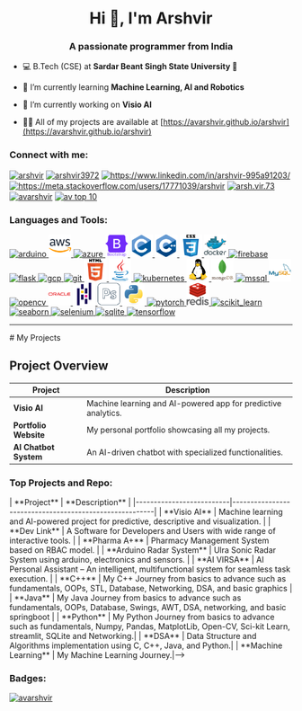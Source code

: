 <h1 align="center">Hi 👋, I'm Arshvir</h1>
<h3 align="center">A passionate programmer from India</h3>


<!--<p align="left"> <a href="https://twitter.com/arshvir3972" target="blank"><img src="https://img.shields.io/twitter/follow/arshvir3972?logo=twitter&style=for-the-badge" alt="arshvir3972" /></a> </p>-->

- 💻 B.Tech (CSE) at **Sardar Beant Singh State University 🏫**

- 🌱 I’m currently learning **Machine Learning, AI and Robotics**

- 🔭 I’m currently working on **Visio AI**

- 👨‍💻 All of my projects are available at [https://avarshvir.github.io/arshvir](https://avarshvir.github.io/arshvir)

<h3 align="left">Connect with me:</h3>
<p align="left">
<a href="https://dev.to/arshvir" target="blank"><img align="center" src="https://raw.githubusercontent.com/rahuldkjain/github-profile-readme-generator/master/src/images/icons/Social/devto.svg" alt="arshvir" height="30" width="40" /></a>
<a href="https://twitter.com/arshvir3972" target="blank"><img align="center" src="https://raw.githubusercontent.com/rahuldkjain/github-profile-readme-generator/master/src/images/icons/Social/twitter.svg" alt="arshvir3972" height="30" width="40" /></a>
<a href="https://linkedin.com/in/https://www.linkedin.com/in/arshvir-995a91203/" target="blank"><img align="center" src="https://raw.githubusercontent.com/rahuldkjain/github-profile-readme-generator/master/src/images/icons/Social/linked-in-alt.svg" alt="https://www.linkedin.com/in/arshvir-995a91203/" height="30" width="40" /></a>
<a href="https://stackoverflow.com/users/https://meta.stackoverflow.com/users/17771039/arshvir" target="blank"><img align="center" src="https://raw.githubusercontent.com/rahuldkjain/github-profile-readme-generator/master/src/images/icons/Social/stack-overflow.svg" alt="https://meta.stackoverflow.com/users/17771039/arshvir" height="30" width="40" /></a>
<a href="https://fb.com/arsh.vir.73" target="blank"><img align="center" src="https://raw.githubusercontent.com/rahuldkjain/github-profile-readme-generator/master/src/images/icons/Social/facebook.svg" alt="arsh.vir.73" height="30" width="40" /></a>
<a href="https://instagram.com/avarshvir" target="blank"><img align="center" src="https://raw.githubusercontent.com/rahuldkjain/github-profile-readme-generator/master/src/images/icons/Social/instagram.svg" alt="avarshvir" height="30" width="40" /></a>
<a href="https://www.youtube.com/c/av top 10" target="blank"><img align="center" src="https://raw.githubusercontent.com/rahuldkjain/github-profile-readme-generator/master/src/images/icons/Social/youtube.svg" alt="av top 10" height="30" width="40" /></a>
</p>

<h3 align="left">Languages and Tools:</h3>
<p align="left"> <a href="https://www.arduino.cc/" target="_blank" rel="noreferrer"> <img src="https://cdn.worldvectorlogo.com/logos/arduino-1.svg" alt="arduino" width="40" height="40"/> </a> <a href="https://aws.amazon.com" target="_blank" rel="noreferrer"> <img src="https://raw.githubusercontent.com/devicons/devicon/master/icons/amazonwebservices/amazonwebservices-original-wordmark.svg" alt="aws" width="40" height="40"/> </a> <a href="https://azure.microsoft.com/en-in/" target="_blank" rel="noreferrer"> <img src="https://www.vectorlogo.zone/logos/microsoft_azure/microsoft_azure-icon.svg" alt="azure" width="40" height="40"/> </a> <a href="https://getbootstrap.com" target="_blank" rel="noreferrer"> <img src="https://raw.githubusercontent.com/devicons/devicon/master/icons/bootstrap/bootstrap-plain-wordmark.svg" alt="bootstrap" width="40" height="40"/> </a> <a href="https://www.cprogramming.com/" target="_blank" rel="noreferrer"> <img src="https://raw.githubusercontent.com/devicons/devicon/master/icons/c/c-original.svg" alt="c" width="40" height="40"/> </a> <a href="https://www.w3schools.com/cpp/" target="_blank" rel="noreferrer"> <img src="https://raw.githubusercontent.com/devicons/devicon/master/icons/cplusplus/cplusplus-original.svg" alt="cplusplus" width="40" height="40"/> </a> <a href="https://www.w3schools.com/css/" target="_blank" rel="noreferrer"> <img src="https://raw.githubusercontent.com/devicons/devicon/master/icons/css3/css3-original-wordmark.svg" alt="css3" width="40" height="40"/> </a> <a href="https://www.docker.com/" target="_blank" rel="noreferrer"> <img src="https://raw.githubusercontent.com/devicons/devicon/master/icons/docker/docker-original-wordmark.svg" alt="docker" width="40" height="40"/> </a> <a href="https://firebase.google.com/" target="_blank" rel="noreferrer"> <img src="https://www.vectorlogo.zone/logos/firebase/firebase-icon.svg" alt="firebase" width="40" height="40"/> </a> <a href="https://flask.palletsprojects.com/" target="_blank" rel="noreferrer"> <img src="https://www.vectorlogo.zone/logos/pocoo_flask/pocoo_flask-icon.svg" alt="flask" width="40" height="40"/> </a> <a href="https://cloud.google.com" target="_blank" rel="noreferrer"> <img src="https://www.vectorlogo.zone/logos/google_cloud/google_cloud-icon.svg" alt="gcp" width="40" height="40"/> </a> <a href="https://git-scm.com/" target="_blank" rel="noreferrer"> <img src="https://www.vectorlogo.zone/logos/git-scm/git-scm-icon.svg" alt="git" width="40" height="40"/> </a> <a href="https://www.w3.org/html/" target="_blank" rel="noreferrer"> <img src="https://raw.githubusercontent.com/devicons/devicon/master/icons/html5/html5-original-wordmark.svg" alt="html5" width="40" height="40"/> </a> <a href="https://www.java.com" target="_blank" rel="noreferrer"> <img src="https://raw.githubusercontent.com/devicons/devicon/master/icons/java/java-original.svg" alt="java" width="40" height="40"/> </a> <a href="https://kubernetes.io" target="_blank" rel="noreferrer"> <img src="https://www.vectorlogo.zone/logos/kubernetes/kubernetes-icon.svg" alt="kubernetes" width="40" height="40"/> </a> <a href="https://www.linux.org/" target="_blank" rel="noreferrer"> <img src="https://raw.githubusercontent.com/devicons/devicon/master/icons/linux/linux-original.svg" alt="linux" width="40" height="40"/> </a> <a href="https://www.mongodb.com/" target="_blank" rel="noreferrer"> <img src="https://raw.githubusercontent.com/devicons/devicon/master/icons/mongodb/mongodb-original-wordmark.svg" alt="mongodb" width="40" height="40"/> </a> <a href="https://www.microsoft.com/en-us/sql-server" target="_blank" rel="noreferrer"> <img src="https://www.svgrepo.com/show/303229/microsoft-sql-server-logo.svg" alt="mssql" width="40" height="40"/> </a> <a href="https://www.mysql.com/" target="_blank" rel="noreferrer"> <img src="https://raw.githubusercontent.com/devicons/devicon/master/icons/mysql/mysql-original-wordmark.svg" alt="mysql" width="40" height="40"/> </a> <a href="https://opencv.org/" target="_blank" rel="noreferrer"> <img src="https://www.vectorlogo.zone/logos/opencv/opencv-icon.svg" alt="opencv" width="40" height="40"/> </a> <a href="https://www.oracle.com/" target="_blank" rel="noreferrer"> <img src="https://raw.githubusercontent.com/devicons/devicon/master/icons/oracle/oracle-original.svg" alt="oracle" width="40" height="40"/> </a> <a href="https://pandas.pydata.org/" target="_blank" rel="noreferrer"> <img src="https://raw.githubusercontent.com/devicons/devicon/2ae2a900d2f041da66e950e4d48052658d850630/icons/pandas/pandas-original.svg" alt="pandas" width="40" height="40"/> </a> <a href="https://www.photoshop.com/en" target="_blank" rel="noreferrer"> <img src="https://raw.githubusercontent.com/devicons/devicon/master/icons/photoshop/photoshop-line.svg" alt="photoshop" width="40" height="40"/> </a> <a href="https://www.python.org" target="_blank" rel="noreferrer"> <img src="https://raw.githubusercontent.com/devicons/devicon/master/icons/python/python-original.svg" alt="python" width="40" height="40"/> </a> <a href="https://pytorch.org/" target="_blank" rel="noreferrer"> <img src="https://www.vectorlogo.zone/logos/pytorch/pytorch-icon.svg" alt="pytorch" width="40" height="40"/> </a> <a href="https://redis.io" target="_blank" rel="noreferrer"> <img src="https://raw.githubusercontent.com/devicons/devicon/master/icons/redis/redis-original-wordmark.svg" alt="redis" width="40" height="40"/> </a> <a href="https://scikit-learn.org/" target="_blank" rel="noreferrer"> <img src="https://upload.wikimedia.org/wikipedia/commons/0/05/Scikit_learn_logo_small.svg" alt="scikit_learn" width="40" height="40"/> </a> <a href="https://seaborn.pydata.org/" target="_blank" rel="noreferrer"> <img src="https://seaborn.pydata.org/_images/logo-mark-lightbg.svg" alt="seaborn" width="40" height="40"/> </a> <a href="https://www.selenium.dev" target="_blank" rel="noreferrer"> <img src="https://raw.githubusercontent.com/detain/svg-logos/780f25886640cef088af994181646db2f6b1a3f8/svg/selenium-logo.svg" alt="selenium" width="40" height="40"/> </a> <a href="https://www.sqlite.org/" target="_blank" rel="noreferrer"> <img src="https://www.vectorlogo.zone/logos/sqlite/sqlite-icon.svg" alt="sqlite" width="40" height="40"/> </a> <a href="https://www.tensorflow.org" target="_blank" rel="noreferrer"> <img src="https://www.vectorlogo.zone/logos/tensorflow/tensorflow-icon.svg" alt="tensorflow" width="40" height="40"/> </a> </p>

<!--<p><img align="left" src="https://github-readme-stats.vercel.app/api/top-langs?username=avarshvir&show_icons=true&locale=en&layout=compact" alt="avarshvir" /></p>

<p>&nbsp;<img align="center" src="https://github-readme-stats.vercel.app/api?username=avarshvir&show_icons=true&locale=en" alt="avarshvir" /></p>

<p><img align="center" src="https://github-readme-streak-stats.herokuapp.com/?user=avarshvir&" alt="avarshvir" /></p>
-->
<hr>
# My Projects

## Project Overview

| **Project**              | **Description**                                        |
|--------------------------|--------------------------------------------------------|
| **Visio AI**             | Machine learning and AI-powered app for predictive analytics. |
| **Portfolio Website**    | My personal portfolio showcasing all my projects.     |
| **AI Chatbot System**    | An AI-driven chatbot with specialized functionalities. |

<h3 align="left">Top Projects and Repo: </h3>
| **Project**              | **Description**                                        |
|--------------------------|--------------------------------------------------------|
| **Visio AI**             | Machine learning and AI-powered project for predictive, descriptive and visualization. |
| **Dev Link**             | A Software for Developers and Users with wide range of interactive tools.     |
| **Pharma A+**            | Pharmacy Management System based on RBAC model. |
| **Arduino Radar System** | Ulra Sonic Radar System using arduino, electronics and sensors. |
| **AI VIRSA**             | AI Personal Assistant – An intelligent, multifunctional system for seamless task execution. |
| **C++**                  | My C++ Journey from basics to advance such as fundamentals, OOPs, STL, Database, Networking, DSA, and basic graphics |
| **Java**                 | My Java Journey from basics to advance such as fundamentals, OOPs, Database, Swings, AWT, DSA, networking, and basic springboot |
| **Python**               | My Python Journey from basics to advance such as fundamentals, Numpy, Pandas, MatplotLib, Open-CV, Sci-kit Learn, streamlit, SQLite and Networking.|
| **DSA**                  | Data Structure and Algorithms implementation using C, C++, Java, and Python.|
| **Machine Learning**     | My Machine Learning Journey.|-->











<h3 align="left">Badges:</h3>
<p align="left"> <a href="https://github.com/ryo-ma/github-profile-trophy"><img src="https://github-profile-trophy.vercel.app/?username=avarshvir" alt="avarshvir" /></a> </p>









<!--# 👋 Hi, I’m Arshvir 👻
- **💻B.Tech (CSE)** at **Sardar Beant Singh State University 🏫** 
- **🐾Student | 🧑🏻‍💻Developer | ⚙️Engineer | 🎧YouTuber**
- **Artificial Intelligence | Machine Learning | Computer Vision** 
- **C | C++ | Java | Python**-->

<!--- **Web Development :** HTML | CSS | JS | REACT | BootStrap | PHP
- **DataBase :** DBMS | MySQL | NoSQL
- **DSA | OS | CN**
- **Electronics and IoT :** Arduino | Embedded System | IoT basics | Robotics(foundation)
- **Tools and Softwares :** Git | GitHub | GitLab | Xampp | Virtual Machines | IDE's | Data Recovery Software | PowerBi | Tableau
-->
<!-----

## 💻 Tech Stack & Skills

<table>
  <tr>
    <td><b>Programming Languages</b></td>
    <td><b>Web Development</b></td>
    <td><b>Machine Learning & AI</b></td>
  </tr>
  <tr>
    <td>
      <img src="https://img.shields.io/badge/C-00599C?style=for-the-badge&logo=c&logoColor=white" />
      <img src="https://img.shields.io/badge/C++-00599C?style=for-the-badge&logo=cplusplus&logoColor=white" />
      <img src="https://img.shields.io/badge/Java-007396?style=for-the-badge&logo=java&logoColor=white" />
      <img src="https://img.shields.io/badge/Python-3776AB?style=for-the-badge&logo=python&logoColor=white" />
      <img src="https://img.shields.io/badge/Assembly-525252?style=for-the-badge" />
      <img src="https://img.shields.io/badge/Kotlin-0095D5?style=for-the-badge&logo=kotlin&logoColor=white" />
      <img src="https://img.shields.io/badge/EmbeddedC-00599C?style=for-the-badge" />
      <img src="https://img.shields.io/badge/ArduinoC-00979D?style=for-the-badge&logo=arduino&logoColor=white" />
    </td>
    <td>
      <img src="https://img.shields.io/badge/HTML5-E34F26?style=for-the-badge&logo=html5&logoColor=white" />
      <img src="https://img.shields.io/badge/CSS3-1572B6?style=for-the-badge&logo=css3&logoColor=white" />
      <img src="https://img.shields.io/badge/JavaScript-F7DF1E?style=for-the-badge&logo=javascript&logoColor=black" />
      <img src="https://img.shields.io/badge/Bootstrap-563D7C?style=for-the-badge&logo=bootstrap&logoColor=white" />
      <img src="https://img.shields.io/badge/React-61DAFB?style=for-the-badge&logo=react&logoColor=white" />
      <img src="https://img.shields.io/badge/PHP-777BB4?style=for-the-badge&logo=php&logoColor=white" />
    </td>
    <td>
      <img src="https://img.shields.io/badge/TensorFlow-FF6F00?style=for-the-badge&logo=tensorflow&logoColor=white" />
      <img src="https://img.shields.io/badge/PyTorch-EE4C2C?style=for-the-badge&logo=pytorch&logoColor=white" />
      <img src="https://img.shields.io/badge/Scikit--learn-F7931E?style=for-the-badge&logo=scikit-learn&logoColor=white" />
      <img src="https://img.shields.io/badge/NumPy-013243?style=for-the-badge&logo=numpy&logoColor=white" />
      <img src="https://img.shields.io/badge/Pandas-150458?style=for-the-badge&logo=pandas&logoColor=white" />
      <img src="https://img.shields.io/badge/Deep_Learning-00599C?style=for-the-badge" />
      <img src="https://img.shields.io/badge/GPT-00599C?style=for-the-badge" />
    </td>
  </tr>
</table>

---

<table>
  <tr>
    <td><b>Database Management</b></td>
    <td><b>Business Intelligence & Data Analytics</b></td>
    <td><b>Software Engineering & Development</b></td>
  </tr>
  <tr>
    <td>
      <img src="https://img.shields.io/badge/MySQL-4479A1?style=for-the-badge&logo=mysql&logoColor=white" />
      <img src="https://img.shields.io/badge/MongoDB-47A248?style=for-the-badge&logo=mongodb&logoColor=white" />
      <img src="https://img.shields.io/badge/SQLite-003B57?style=for-the-badge&logo=sqlite&logoColor=white" />
      <img src="https://img.shields.io/badge/NoSQL-00599C?style=for-the-badge" />
      <img src="https://img.shields.io/badge/XAMPP-FB7A24?style=for-the-badge&logo=xampp&logoColor=white" />
    </td>
    <td>
      <img src="https://img.shields.io/badge/Power%20BI-F2C811?style=for-the-badge&logo=power-bi&logoColor=black" />
      <img src="https://img.shields.io/badge/Tableau-E97627?style=for-the-badge&logo=tableau&logoColor=white" />
      <img src="https://img.shields.io/badge/Data_Visualization-00599C?style=for-the-badge" />
      <img src="https://img.shields.io/badge/Data_Analytics-00599C?style=for-the-badge" />
    </td>
    <td>
      <img src="https://img.shields.io/badge/Software%20Engineering-31A8FF?style=for-the-badge" />
      <img src="https://img.shields.io/badge/Software%20Development-31A8FF?style=for-the-badge" />
    </td>
  </tr>
</table>

---

## ⚙️ Other Skills:
- **Operating Systems**: Windows, Linux, Parrot OS, Android OS, Kali Linux
- **Virtual Machines**: VirtualBox, VMware
- **Embedded Systems & IoT**: Arduino, Embedded C, Robotics
- **Miscellaneous**: Git, GitHub, GitLab, Data Recovery, Compiler Design, Networking, Video Editing, Photo Editing, Content Creation, Mathematics, Statistics, YouTube

---

## 🌐 Social Presence:

<p align="center">
  <a href="https://instagram.com/yourusername"><img src="https://img.shields.io/badge/Instagram-E4405F?style=for-the-badge&logo=instagram&logoColor=white" /></a>
  <a href="https://linkedin.com/in/yourusername"><img src="https://img.shields.io/badge/LinkedIn-0077B5?style=for-the-badge&logo=linkedin&logoColor=white" /></a>
  <a href="https://youtube.com/yourusername"><img src="https://img.shields.io/badge/YouTube-FF0000?style=for-the-badge&logo=youtube&logoColor=white" /></a>
  <a href="https://github.com/yourusername"><img src="https://img.shields.io/badge/GitHub-181717?style=for-the-badge&logo=github&logoColor=white" /></a>
  <a href="https://codechef.com/users/yourusername"><img src="https://img.shields.io/badge/CodeChef-5B4638?style=for-the-badge&logo=codechef&logoColor=white" /></a>
  <a href="https://leetcode.com/yourusername"><img src="https://img.shields.io/badge/LeetCode-FFA116?style=for-the-badge&logo=leetcode&logoColor=black" /></a>
  <a href="https://medium.com/@yourusername"><img src="https://img.shields.io/badge/Medium-12100E?style=for-the-badge&logo=medium&logoColor=white" /></a>
</p>

---

## 📈 GitHub Stats:

<p align="center">
  <img src="https://github-readme-stats.vercel.app/api?username=yourusername&show_icons=true&theme=dark" alt="GitHub Stats" />
  <img src="https://github-readme-streak-stats.herokuapp.com/?user=yourusername&theme=dark" alt="GitHub Streak" />
  <br>Longest streak: <b>60 days</b> (current streak) 🎉
</p>

---

<p align="center">Total Profile Views: <img src="https://komarev.com/ghpvc/?username=yourusername&style=flat&color=grey" alt="Profile Views" /></p>
-->
